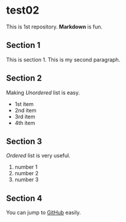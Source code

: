 # test02
 
This is 1st repository.
**Markdown** is fun.

## Section 1
This is section 1.
This is my second paragraph.

## Section 2
Making *Unordered* list is easy.

- 1st item
- 2nd item
- 3rd item
- 4th item

## Section 3
*Ordered* list is very useful.

1. number 1
2. number 2
3. number 3


## Section 4

You can jump to [GitHub](https://github.com) easily.